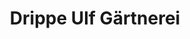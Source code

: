 ---
title: "Drippe Ulf Gärtnerei"
url: /castrop-rauxel/drippe-ulf-gaertnerei/
shop: Garten-Center
---